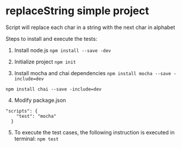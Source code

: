 # replaceString simple project

Script will replace each char in a string with the next char in alphabet

Steps to install and execute the tests:

1. Install node.js
```npm install --save -dev```

2. Initialize project
```npm init```

3. Install mocha and chai dependencies
```npm install mocha --save -include=dev```

```npm install chai --save -include=dev```

4. Modify package.json
```
"scripts": {
    "test": "mocha"
  }
```
  
5. To execute the test cases, the following instruction is executed in terminal:
```npm test```

